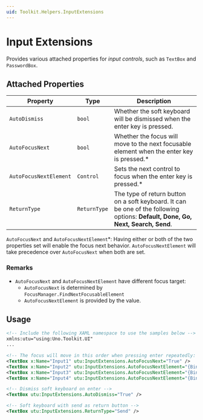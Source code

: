 ```yaml
---
uid: Toolkit.Helpers.InputExtensions
---
```


# Input Extensions

Provides various attached properties for _input controls_, such as `TextBox` and `PasswordBox`.

## Attached Properties

| Property               | Type         | Description                                                                                                                       |
|------------------------|--------------|-----------------------------------------------------------------------------------------------------------------------------------|
| `AutoDismiss`          | `bool`       | Whether the soft keyboard will be dismissed when the enter key is pressed.                                                        |
| `AutoFocusNext`        | `bool`       | Whether the focus will move to the next focusable element when the enter key is pressed.\*                                        |
| `AutoFocusNextElement` | `Control`    | Sets the next control to focus when the enter key is pressed.\*                                                                   |
| `ReturnType`           | `ReturnType` | The type of return button on a soft keyboard. It can be one of the following options: __Default, Done, Go, Next, Search, Send__.  |

`AutoFocusNext` and `AutoFocusNextElement`\*: Having either or both of the two properties set will enable the focus next behavior. `AutoFocusNextElement` will take precedence over `AutoFocusNext` when both are set.

### Remarks

- `AutoFocusNext` and `AutoFocusNextElement` have different focus target:
  - `AutoFocusNext` is determined by `FocusManager.FindNextFocusableElement`
  - `AutoFocusNextElement` is provided by the value.

## Usage

```xml
<!-- Include the following XAML namespace to use the samples below -->
xmlns:utu="using:Uno.Toolkit.UI"
...

<!-- The focus will move in this order when pressing enter repeatedly: 1-2-4-3 -->
<TextBox x:Name="Input1" utu:InputExtensions.AutoFocusNext="True" />
<TextBox x:Name="Input2" utu:InputExtensions.AutoFocusNextElement="{Binding ElementName=Input4}" />
<TextBox x:Name="Input3" utu:InputExtensions.AutoFocusNextElement="{Binding ElementName=Input1}" />
<TextBox x:Name="Input4" utu:InputExtensions.AutoFocusNextElement="{Binding ElementName=Input3}" />

<!-- Dismiss soft keyboard on enter -->
<TextBox utu:InputExtensions.AutoDismiss="True" />

<!-- Soft keyboard with send as return button -->
<TextBox utu:InputExtensions.ReturnType="Send" />
```
